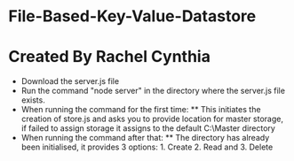 # File-Based-Key-Value-Datastore
# Created By Rachel Cynthia

* Download the server.js file
* Run the command "node server" in the directory where the server.js file exists.
* When running the command for the first time:
** This initiates the creation of store.js and asks you to provide location for master storage, if failed to assign storage it assigns to the default C:\Master directory
* When running the command after that:
** The directory has already been initialised, it provides 3 options: 1. Create 2. Read and 3. Delete
